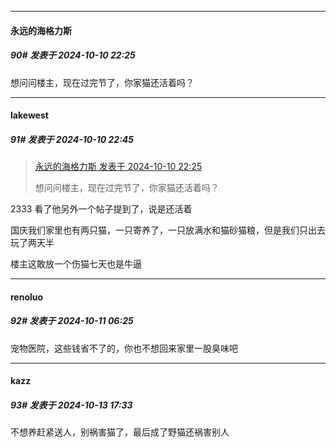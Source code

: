 ﻿
*****

####  永远的海格力斯  
##### 90#       发表于 2024-10-10 22:25

想问问楼主，现在过完节了，你家猫还活着吗？


*****

####  lakewest  
##### 91#       发表于 2024-10-10 22:45

<blockquote><a href="httphttps://bbs.saraba1st.com/2b/forum.php?mod=redirect&amp;goto=findpost&amp;pid=66420052&amp;ptid=2201457" target="_blank">永远的海格力斯 发表于 2024-10-10 22:25</a>

想问问楼主，现在过完节了，你家猫还活着吗？</blockquote>
2333 看了他另外一个帖子提到了，说是还活着

国庆我们家里也有两只猫，一只寄养了，一只放满水和猫砂猫粮，但是我们只出去玩了两天半

楼主这敢放一个伤猫七天也是牛逼


*****

####  renoluo  
##### 92#       发表于 2024-10-11 06:25

宠物医院，这些钱省不了的，你也不想回来家里一股臭味吧


*****

####  kazz  
##### 93#       发表于 2024-10-13 17:33

不想养赶紧送人，别祸害猫了，最后成了野猫还祸害别人

